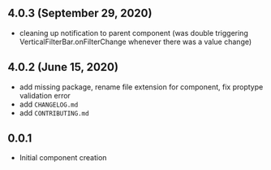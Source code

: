 ## 4.0.3 (September 29, 2020)

- cleaning up notification to parent component (was double triggering VerticalFilterBar.onFilterChange whenever there was a value change)

## 4.0.2 (June 15, 2020)

- add missing package, rename file extension for component, fix proptype validation error
- add `CHANGELOG.md`
- add `CONTRIBUTING.md`

## 0.0.1

- Initial component creation
